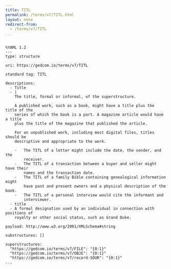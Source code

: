 ```yaml
---
title: TITL
permalink: /terms/v7/TITL.html
layout: none
redirect-from:
  - /terms/v7/TITL
...
```


```

%YAML 1.2
---
type: structure

uri: https://gedcom.io/terms/v7/TITL

standard tag: TITL

descriptions:
  - Title
  - |
    The title, formal or informal, of the superstructure.
    
    A published work, such as a book, might have a title plus the title of the
    series of which the book is a part. A magazine article would have a title
    plus the title of the magazine that published the article.
    
    For an unpublished work, including most digital files, titles should be
    descriptive and appropriate to the work.
    
    -   The TITL of a letter might include the date, the sender, and the
        receiver.
    -   The TITL of a transaction between a buyer and seller might have their
        names and the transaction date.
    -   The TITL of a family Bible containing genealogical information might
        have past and present owners and a physical description of the book.
    -   The TITL of a personal interview would cite the informant and
        interviewer.
  - title
  - A formal designation used by an individual in connection with positions of
    royalty or other social status, such as Grand Duke.

payload: http://www.w3.org/2001/XMLSchema#string

substructures: []

superstructures:
  "https://gedcom.io/terms/v7/FILE": "{0:1}"
  "https://gedcom.io/terms/v7/OBJE": "{0:1}"
  "https://gedcom.io/terms/v7/record-SOUR": "{0:1}"
...

```
